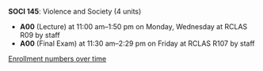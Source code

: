 **SOCI 145**: Violence and Society (4 units)

- **A00** (Lecture) at 11:00 am–1:50 pm on Monday, Wednesday at RCLAS R09 by staff
- **A00** (Final Exam) at 11:30 am–2:29 pm on Friday at RCLAS R107 by staff

[Enrollment numbers over time](./SOCI145.tsv)
